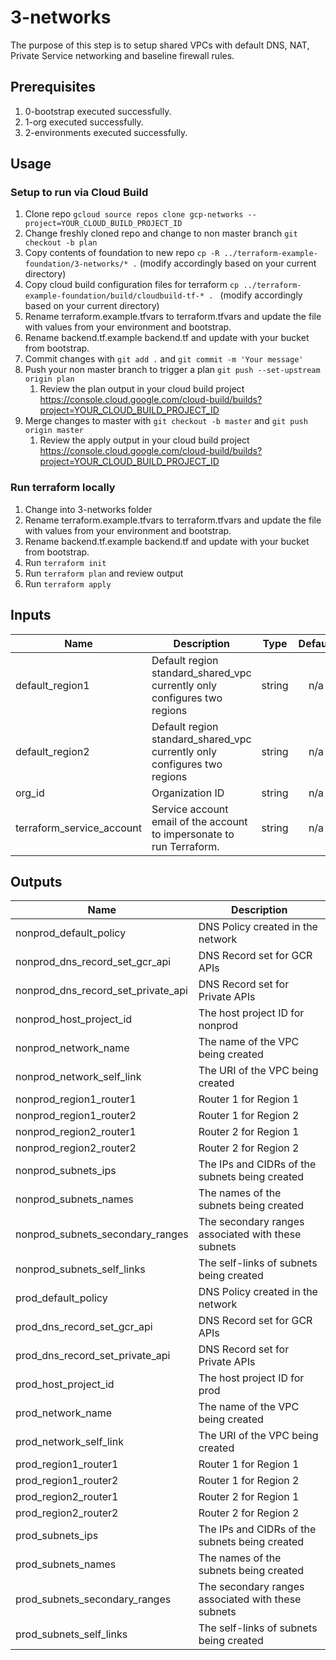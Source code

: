 # 3-networks

The purpose of this step is to setup shared VPCs with default DNS, NAT, Private Service networking and baseline firewall rules.

## Prerequisites

1. 0-bootstrap executed successfully.
1. 1-org executed successfully.
1. 2-environments executed successfully.

## Usage

### Setup to run via Cloud Build
1. Clone repo `gcloud source repos clone gcp-networks --project=YOUR_CLOUD_BUILD_PROJECT_ID`
1. Change freshly cloned repo and change to non master branch `git checkout -b plan`
1. Copy contents of foundation to new repo `cp -R ../terraform-example-foundation/3-networks/* .` (modify accordingly based on your current directory)
1. Copy cloud build configuration files for terraform `cp ../terraform-example-foundation/build/cloudbuild-tf-* . ` (modify accordingly based on your current directory)
1. Rename terraform.example.tfvars to terraform.tfvars and update the file with values from your environment and bootstrap.
1. Rename backend.tf.example backend.tf and update with your bucket from bootstrap.
1. Commit changes with `git add .` and `git commit -m 'Your message'`
1. Push your non master branch to trigger a plan `git push --set-upstream origin plan`
    1. Review the plan output in your cloud build project https://console.cloud.google.com/cloud-build/builds?project=YOUR_CLOUD_BUILD_PROJECT_ID
1. Merge changes to master with `git checkout -b master` and `git push origin master`
    1. Review the apply output in your cloud build project https://console.cloud.google.com/cloud-build/builds?project=YOUR_CLOUD_BUILD_PROJECT_ID


### Run terraform locally
1. Change into 3-networks folder
1. Rename terraform.example.tfvars to terraform.tfvars and update the file with values from your environment and bootstrap.
1. Rename backend.tf.example backend.tf and update with your bucket from bootstrap.
1. Run `terraform init`
1. Run `terraform plan` and review output
1. Run `terraform apply`

<!-- BEGINNING OF PRE-COMMIT-TERRAFORM DOCS HOOK -->
## Inputs

| Name | Description | Type | Default | Required |
|------|-------------|:----:|:-----:|:-----:|
| default\_region1 | Default region standard_shared_vpc currently only configures two regions | string | n/a | yes |
| default\_region2 | Default region standard_shared_vpc currently only configures two regions | string | n/a | yes |
| org\_id | Organization ID | string | n/a | yes |
| terraform\_service\_account | Service account email of the account to impersonate to run Terraform. | string | n/a | yes |

## Outputs

| Name | Description |
|------|-------------|
| nonprod\_default\_policy | DNS Policy created in the network |
| nonprod\_dns\_record\_set\_gcr\_api | DNS Record set for GCR APIs |
| nonprod\_dns\_record\_set\_private\_api | DNS Record set for Private APIs |
| nonprod\_host\_project\_id | The host project ID for nonprod |
| nonprod\_network\_name | The name of the VPC being created |
| nonprod\_network\_self\_link | The URI of the VPC being created |
| nonprod\_region1\_router1 | Router 1 for Region 1 |
| nonprod\_region1\_router2 | Router 1 for Region 2 |
| nonprod\_region2\_router1 | Router 2 for Region 1 |
| nonprod\_region2\_router2 | Router 2 for Region 2 |
| nonprod\_subnets\_ips | The IPs and CIDRs of the subnets being created |
| nonprod\_subnets\_names | The names of the subnets being created |
| nonprod\_subnets\_secondary\_ranges | The secondary ranges associated with these subnets |
| nonprod\_subnets\_self\_links | The self-links of subnets being created |
| prod\_default\_policy | DNS Policy created in the network |
| prod\_dns\_record\_set\_gcr\_api | DNS Record set for GCR APIs |
| prod\_dns\_record\_set\_private\_api | DNS Record set for Private APIs |
| prod\_host\_project\_id | The host project ID for prod |
| prod\_network\_name | The name of the VPC being created |
| prod\_network\_self\_link | The URI of the VPC being created |
| prod\_region1\_router1 | Router 1 for Region 1 |
| prod\_region1\_router2 | Router 1 for Region 2 |
| prod\_region2\_router1 | Router 2 for Region 1 |
| prod\_region2\_router2 | Router 2 for Region 2 |
| prod\_subnets\_ips | The IPs and CIDRs of the subnets being created |
| prod\_subnets\_names | The names of the subnets being created |
| prod\_subnets\_secondary\_ranges | The secondary ranges associated with these subnets |
| prod\_subnets\_self\_links | The self-links of subnets being created |

<!-- END OF PRE-COMMIT-TERRAFORM DOCS HOOK -->
